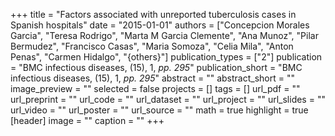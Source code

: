 +++
title = "Factors associated with unreported tuberculosis cases in Spanish hospitals"
date = "2015-01-01"
authors = ["Concepcion Morales Garcia", "Teresa Rodrigo", "Marta M Garcia Clemente", "Ana Munoz", "Pilar Bermudez", "Francisco Casas", "Maria Somoza", "Celia Mila", "Anton Penas", "Carmen Hidalgo", "{others}"]
publication_types = ["2"]
publication = "BMC infectious diseases, (15), 1, _pp. 295_"
publication_short = "BMC infectious diseases, (15), 1, _pp. 295_"
abstract = ""
abstract_short = ""
image_preview = ""
selected = false
projects = []
tags = []
url_pdf = ""
url_preprint = ""
url_code = ""
url_dataset = ""
url_project = ""
url_slides = ""
url_video = ""
url_poster = ""
url_source = ""
math = true
highlight = true
[header]
image = ""
caption = ""
+++
